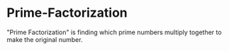 # Prime-Factorization
"Prime Factorization" is finding which prime numbers multiply together to make the original number.
